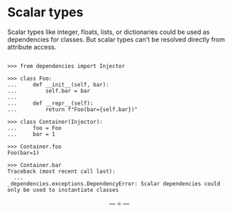 # Scalar types

Scalar types like integer, floats, lists, or dictionaries could be used as
dependencies for classes. But scalar types can't be resolved directly from
attribute access.

```pycon

>>> from dependencies import Injector

>>> class Foo:
...     def __init__(self, bar):
...         self.bar = bar
...
...     def __repr__(self):
...         return f"Foo(bar={self.bar})"

>>> class Container(Injector):
...     foo = Foo
...     bar = 1

>>> Container.foo
Foo(bar=1)

>>> Container.bar
Traceback (most recent call last):
  ...
_dependencies.exceptions.DependencyError: Scalar dependencies could only be used to instantiate classes

```

<p align="center">&mdash; ⭐ &mdash;</p>
